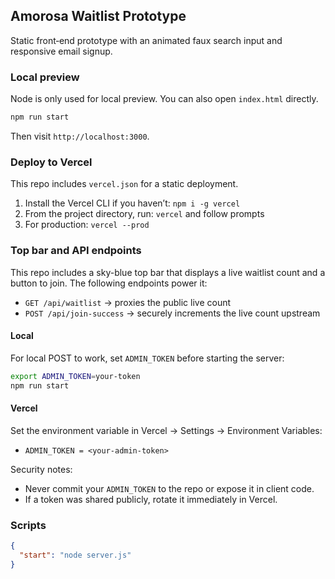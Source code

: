 ## Amorosa Waitlist Prototype

Static front‑end prototype with an animated faux search input and responsive email signup.

### Local preview

Node is only used for local preview. You can also open `index.html` directly.

```bash
npm run start
```

Then visit `http://localhost:3000`.

### Deploy to Vercel

This repo includes `vercel.json` for a static deployment.

1. Install the Vercel CLI if you haven’t: `npm i -g vercel`
2. From the project directory, run: `vercel` and follow prompts
3. For production: `vercel --prod`

### Top bar and API endpoints

This repo includes a sky-blue top bar that displays a live waitlist count and a button to join. The following endpoints power it:

- `GET /api/waitlist` → proxies the public live count
- `POST /api/join-success` → securely increments the live count upstream

#### Local

For local POST to work, set `ADMIN_TOKEN` before starting the server:

```bash
export ADMIN_TOKEN=your-token
npm run start
```

#### Vercel

Set the environment variable in Vercel → Settings → Environment Variables:

- `ADMIN_TOKEN = <your-admin-token>`

Security notes:

- Never commit your `ADMIN_TOKEN` to the repo or expose it in client code.
- If a token was shared publicly, rotate it immediately in Vercel.

### Scripts

```json
{
  "start": "node server.js"
}
```



